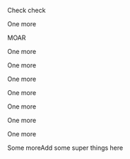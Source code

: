 Check check

One more

MOAR

One more

One more

One more

One more

One more

One more

One more

Some moreAdd some super things here
